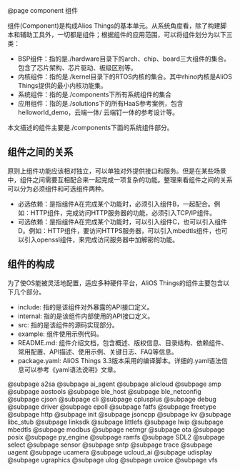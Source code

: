 @page component 组件

组件(Component)是构成Alios Things的基本单元。从系统角度看，除了构建脚本和辅助工具外，一切都是组件；根据组件的应用范围，可以将组件划分为以下三类：
   - BSP组件：指的是./hardware目录下的arch、chip、board三大组件的集合。包含了芯片架构、芯片驱动、板级区别等。
   - 内核组件：指的是./kernel目录下的RTOS内核的集合。其中rhino内核是AliOS Things提供的最小内核功能集。
   - 系统组件：指的是./components下所有系统组件的集合
   - 应用组件：指的是./solutions下的所有HaaS参考案例，包含helloworld_demo，云端一体/ 云端钉一体的参考设计等。

本文描述的组件主要是./components下面的系统组件部分。

## 组件之间的关系
原则上组件功能应该相对独立，可以单独对外提供接口和服务。但是在某些场景中，组件之间需要互相配合来一起完成一项复杂的功能。整理来看组件之间的关系可以分为必须组件和可选组件两种。
   - 必选依赖：是指组件A在完成某个功能时，必须引入组件B，一起配合。例如：HTTP组件，完成访问HTTP服务器的功能，必须引入TCP/IP组件。
   - 可选依赖：是指组件A在完成某个功能时，可以引入组件C，也可以引入组件D。例如：HTTP组件，要访问HTTPS服务器，可以引入mbedtls组件，也可以引入openssl组件，来完成访问服务器中加解密的功能。

## 组件的构成
为了使OS能被灵活地配置，适应多种硬件平台，AliOS Things的组件主要包含以下几个部分。
   - include: 指的是该组件对外暴露的API接口定义。
   - internal: 指的是该组件内部使用的API接口定义。
   - src: 指的是该组件的源码实现部分。
   - example: 组件使用示例代码。
   - README.md: 组件介绍文档，包含概述、版权信息、目录结构、依赖组件、常用配置、API描述、使用示例、关键日志、FAQ等信息。
   - package.yaml: AliOS Things 3.3版本采用的编译脚本。详细的.yaml语法信息可以参考《yaml语法说明》文章。


@subpage a2sa
@subpage ai_agent
@subpage alicloud
@subpage amp
@subpage aostools
@subpage ble_host
@subpage ble_netconfig
@subpage cjson
@subpage cli
@subpage cplusplus
@subpage debug
@subpage driver
@subpage epoll
@subpage fatfs
@subpage freetype
@subpage http
@subpage init
@subpage jsoncpp
@subpage kv
@subpage libc_stub
@subpage linksdk
@subpage littlefs
@subpage lwip
@subpage mbedtls
@subpage modbus
@subpage netmgr
@subpage ota
@subpage posix
@subpage py_engine
@subpage ramfs
@subpage SDL2
@subpage select
@subpage sensor
@subpage sntp
@subpage trace
@subpage uagent
@subpage ucamera
@subpage ucloud_ai
@subpage udisplay
@subpage ugraphics
@subpage ulog
@subpage uvoice
@subpage vfs